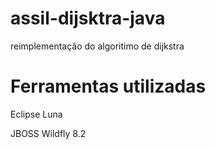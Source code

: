 # assil-dijsktra-java 
reimplementação do algoritimo de dijkstra


# Ferramentas utilizadas
Eclipse Luna

JBOSS Wildfly 8.2
